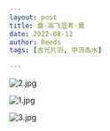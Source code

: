 ```yaml
---
layout: post
title: 奠·高飞显考·奠
date: 2022-08-12
author: Reeds
tags: [吉光片羽, 中流击水]

---
```


![2.jpg](https://s2.loli.net/2022/08/12/mR1Hcg5KqvkzjIe.jpg)

![1.jpg](https://s2.loli.net/2022/08/12/fFwQEoASaIytqBx.jpg)

![3.jpg](https://s2.loli.net/2022/08/12/adFl8cJsAWipgBS.jpg)

